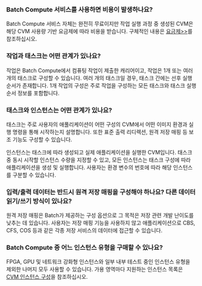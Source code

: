 ### Batch Compute 서비스를 사용하면 비용이 발생하나요?

Batch Compute 서비스 자체는 완전히 무료이지만 작업 실행 과정 중 생성된 CVM은 해당 CVM 사용량 기반 요금제에 따라 비용을 받습니다. 구체적인 내용은 [요금제>>]()를 참조하십시오.

### 작업과 태스크는 어떤 관계가 있나요?

작업은 Batch Compute에서 컴퓨팅 작업이 제출한 캐리어이고, 작업은 1개 또는 여러 개의 태스크로 구성할 수 있습니다. 여러 개의 태스크일 경우, 태스크 간에는 선후 실행 순서가 존재합니다. 1개 작업의 구성은 주로 작업을 구성하는 모든 태스크와 태스크 실행 순서 정보를 포함합니다.

### 태스크와 인스턴스는 어떤 관계가 있나요?

태스크는 주로 사용자의 애풀리케이션이 어떤 구성의 CVM에서 어떤 이미지 환경과 실행 명령을 통해 시작하는지 설명합니다. 또한 표준 출력 리디렉션, 원격 저장 매핑 등 보조 기능도 구성할 수 있습니다.

인스턴스는 태스크에 따라 생성되고 실제 애플리케이션을 실행한 CVM입니다. 태스크 중 동시 시작할 인스턴스 수량을 지정할 수 있고, 모든 인스턴스는 태스크 구성에 따라 애플리케이션을 생성 및 실행합니다. 사용자는 환경 변수의 번호에 따라 해당 인스턴스를 구분할 수 있습니다.

### 입력/출력 데이터는 반드시 원격 저장 매핑을 구성해야 하나요? 다른 데이터 읽기/쓰기 방식이 있나요?

원격 저장 매핑은 Batch가 제공하는 구성 옵션으로 그 목적은 저장 관련 개발 난이도를 낮추는 데 있습니다. 사용자는 저장 매핑 기능을 사용하지 않고 애플리케이션으로 CBS, CFS, COS 등과 같은 각종 저장 서비스의 데이터에 접근할 수 있습니다.

### Batch Compute 중 어느 인스턴스 유형을 구매할 수 있나요?

FPGA, GPU 및 네트워크 강화형 인스턴스와 일부 내부 테스트 중인 인스턴스 유형을 제외한 나머지 모두 사용할 수 있습니다. 가용 영역마다 지원하는 인스턴스 목록은 [CVM 인스턴스 구성](https://intl.cloud.tencent.com/document/product/213/11518)을 참조하십시오.

